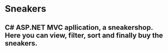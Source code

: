 # Sneakers

## C# ASP.NET MVC apllication, a sneakershop. Here you can view, filter, sort and finally buy the sneakers.
